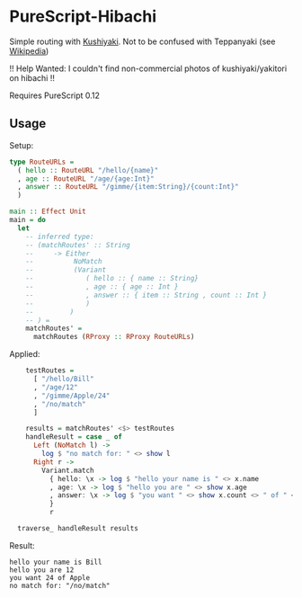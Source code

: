 # PureScript-Hibachi

Simple routing with [Kushiyaki](https://github.com/justinwoo/purescript-kushiyaki). Not to be confused with Teppanyaki (see [Wikipedia](https://en.wikipedia.org/wiki/Teppanyaki))

!! Help Wanted: I couldn't find non-commercial photos of kushiyaki/yakitori on hibachi !!

Requires PureScript 0.12

## Usage

Setup:

```hs
type RouteURLs =
  ( hello :: RouteURL "/hello/{name}"
  , age :: RouteURL "/age/{age:Int}"
  , answer :: RouteURL "/gimme/{item:String}/{count:Int}"
  )

main :: Effect Unit
main = do
  let
    -- inferred type:
    -- (matchRoutes' :: String
    --     -> Either
    --          NoMatch
    --          (Variant
    --             ( hello :: { name :: String}
    --             , age :: { age :: Int }
    --             , answer :: { item :: String , count :: Int }
    --             )
    --         )
    -- ) =
    matchRoutes' =
      matchRoutes (RProxy :: RProxy RouteURLs)
```

Applied:

```hs
    testRoutes =
      [ "/hello/Bill"
      , "/age/12"
      , "/gimme/Apple/24"
      , "/no/match"
      ]

    results = matchRoutes' <$> testRoutes
    handleResult = case _ of
      Left (NoMatch l) ->
        log $ "no match for: " <> show l
      Right r ->
        Variant.match
          { hello: \x -> log $ "hello your name is " <> x.name
          , age: \x -> log $ "hello you are " <> show x.age
          , answer: \x -> log $ "you want " <> show x.count <> " of " <> x.item
          }
          r

  traverse_ handleResult results
```

Result:

```
hello your name is Bill
hello you are 12
you want 24 of Apple
no match for: "/no/match"
```
